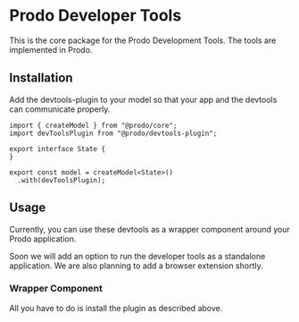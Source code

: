# Prodo Developer Tools

This is the core package for the Prodo Development Tools.
The tools are implemented in Prodo.

## Installation

Add the devtools-plugin to your model so that your app and the devtools can communicate properly.

```
import { createModel } from "@prodo/core";
import devToolsPlugin from "@prodo/devtools-plugin";

export interface State {
}

export const model = createModel<State>()
  .with(devToolsPlugin);
```

## Usage

Currently, you can use these devtools as a wrapper component around your Prodo application.

Soon we will add an option to run the developer tools as a standalone application. We are also planning to add a browser extension shortly.

### Wrapper Component

All you have to do is install the plugin as described above.
